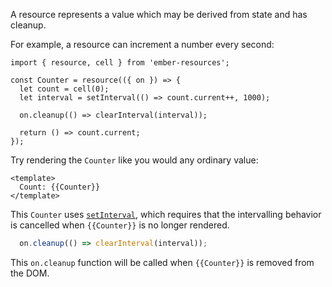 A resource represents a value which may be derived from state and has cleanup.

For example, a resource can increment a number every second:

```gjs
import { resource, cell } from 'ember-resources';

const Counter = resource(({ on }) => {
  let count = cell(0);
  let interval = setInterval(() => count.current++, 1000);

  on.cleanup(() => clearInterval(interval));

  return () => count.current;
});
```

Try rendering the `Counter` like you would any ordinary value:
```gjs
<template>
  Count: {{Counter}}
</template>
```

This `Counter` uses [`setInterval`][mdn-setInterval], which requires that the intervalling behavior is cancelled when `{{Counter}}` is no longer rendered.

```js
  on.cleanup(() => clearInterval(interval));
```

This `on.cleanup` function will be called when `{{Counter}}` is removed from the DOM.



[mdn-setInterval]: https://developer.mozilla.org/en-US/docs/Web/API/setInterval
